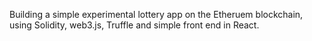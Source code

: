 Building a simple experimental lottery app on the Etheruem blockchain, using Solidity, web3.js, Truffle and simple front end in React.  
